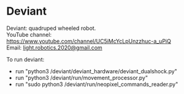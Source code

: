 # Deviant
Deviant: quadruped wheeled robot.<br />
YouTube channel: https://www.youtube.com/channel/UC5iMcYcLpUnzzhuc-a_uPiQ<br />
Email: light.robotics.2020@gmail.com

To run deviant:
- run "python3 /deviant/deviant_hardware/deviant_dualshock.py"
- run "python3 /deviant/run/movement_processor.py"
- run "sudo python3 /deviant/run/neopixel_commands_reader.py"
